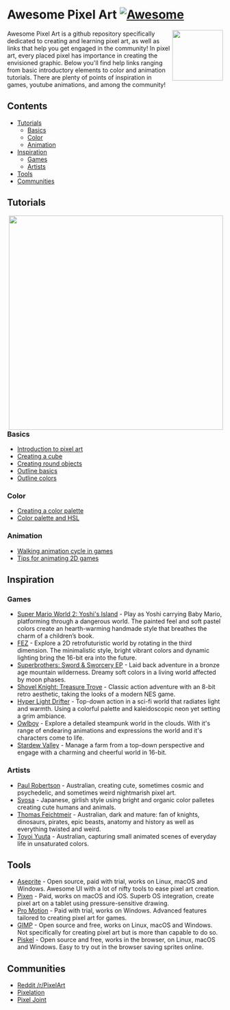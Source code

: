 # Awesome Pixel Art [![Awesome](https://cdn.rawgit.com/sindresorhus/awesome/d7305f38d29fed78fa85652e3a63e154dd8e8829/media/badge.svg)](https://github.com/sindresorhus/awesome)

[<img src="https://cdn.rawgit.com/Siilwyn/awesome-pixel-art/1d81c507/sheep-timelapse.gif" align="right" width="118">](https://twitter.com/mnrART)


Awesome Pixel Art is a github repository specifically dedicated to creating and learning pixel art,
as well as links that help you get engaged in the community! In pixel art, every placed pixel has importance
in creating the envisioned graphic. Below you'll find help links ranging from basic introductory 
elements to color and animation tutorials. There are plenty of points of inspiration in games, youtube animations,
and among the community!

## Contents
- [Tutorials](#tutorials)
  - [Basics](#basics)
  - [Color](#color)
  - [Animation](#animation)
- [Inspiration](#inspiration)
  - [Games](#games)
  - [Artists](#artists)
- [Tools](#tools)
- [Communities](#communities)

## Tutorials
[<img src="https://media.giphy.com/media/N3yLGQ1oMYfGU/giphy.gif" align="right" width="500">](https://www.reddit.com/r/gifs/comments/43rjdz/beautiful_pixel_art_gifs_as_desktop_backgrounds/?st=jhtjvyxh&sh=76342ae9)
### Basics
- [Introduction to pixel art](http://pixeljoint.com/forum/forum_posts.asp?TID=11299)
- [Creating a cube](http://vanmall.deviantart.com/art/How-to-start-with-pixel-art-121520884)
- [Creating round objects](http://vanmall.deviantart.com/art/How-to-make-round-objects-in-pixel-art-347907700)
- [Outline basics](http://samkeddy.com/pixel-art-outlines/)
- [Outline colors](http://samkeddy.com/pixel-art-outlines-part-2-using-color/)

### Color
- [Creating a color palette](https://betterin2d.com/2014/08/02/pixel-art-tutorial-creating-a-colour-palette/)
- [Color palette and HSL](https://opengameart.org/content/chapter-5-color-palettes)

### Animation
- [Walking animation cycle in games](https://finalbossblues.com/walk-cycles-p1/)
- [Tips for animating 2D games](http://www.gamasutra.com/view/news/176663/5_tips_for_making_great_animations_for_2D_games.php)

## Inspiration
### Games
- [Super Mario World 2: Yoshi's Island](https://en.wikipedia.org/wiki/Yoshi%27s_Island) - Play as Yoshi carrying Baby Mario, platforming through a dangerous world. The painted feel and soft pastel colors create an hearth-warming handmade style that breathes the charm of a children’s book.
- [FEZ](http://www.fezgame.com/) - Explore a 2D retrofuturistic world by rotating in the third dimension. The minimalistic style, bright vibrant colors and dynamic lighting bring the 16-bit era into the future.
- [Superbrothers: Sword & Sworcery EP](http://www.swordandsworcery.com/) - Laid back adventure in a bronze age mountain wilderness. Dreamy soft colors in a living world affected by moon phases.
- [Shovel Knight: Treasure Trove](http://yachtclubgames.com/shovel-knight/) - Classic action adventure with an 8-bit retro aesthetic, taking the looks of a modern NES game.
- [Hyper Light Drifter](http://www.heart-machine.com/) - Top-down action in a sci-fi world that radiates light and warmth. Using a colorful palette and kaleidoscopic neon yet setting a grim ambiance.
- [Owlboy](http://www.owlboygame.com/) - Explore a detailed steampunk world in the clouds. With it's range of endearing animations and expressions the world and it's characters come to life.
- [Stardew Valley](https://stardewvalley.net/) - Manage a farm from a top-down perspective and engage with a charming and cheerful world in 16-bit.

### Artists
- [Paul Robertson](http://probertson.tumblr.com/) - Australian, creating cute, sometimes cosmic and psychedelic, and sometimes weird nightmarish pixel art.
- [Syosa](http://collet66.blog52.fc2.com/) - Japanese, girlish style using bright and organic color palletes creating cute humans and animals.
- [Thomas Feichtmeir](http://cyangmou.deviantart.com/) - Australian, dark and mature: fan of knights, dinosaurs, pirates, epic beasts, anatomy and history as well as everything twisted and weird.
- [Toyoi Yuuta](http://1041uuu.tumblr.com/) - Australian, capturing small animated scenes of everyday life in unsaturated colors.

## Tools
- [Aseprite](http://aseprite.org/) - Open source, paid with trial, works on Linux, macOS and Windows. Awesome UI with a lot of nifty tools to ease pixel art creation.
- [Pixen](https://pixenapp.com/) - Paid, works on macOS and iOS. Superb OS integration, create pixel art on a tablet using pressure-sensitive drawing.
- [Pro Motion](http://www.cosmigo.com/pixel_animation_software) - Paid with trial, works on Windows. Advanced features tailored to creating pixel art for games.
- [GIMP](https://www.gimp.org/) - Open source and free, works on Linux, macOS and Windows. Not specifically for creating pixel art but is more than capable to do so.
- [Piskel](http://www.piskelapp.com/) - Open source and free, works in the browser, on Linux, macOS and Windows. Easy to try out in the browser saving sprites online.

## Communities

- [Reddit /r/PixelArt](https://www.reddit.com/r/PixelArt/)
- [Pixelation](http://pixelation.org/)
- [Pixel Joint](http://pixeljoint.com/)

